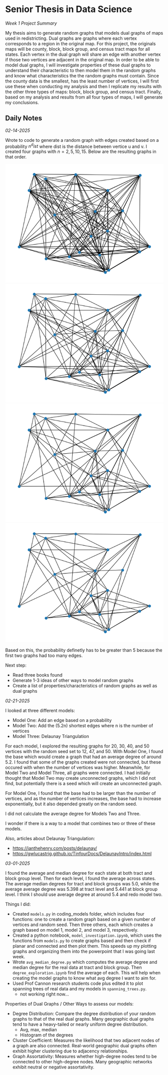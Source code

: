 # Senior Thesis in Data Science

_Week 1 Project Summary_

My thesis aims to generate random graphs that models dual graphs of maps used in redistricting. Dual graphs are graphs where each vertex corresponds to a region in the original map. For this project, the originals maps will be county, block, block group, and census tract maps for all states. Each vertex in the dual graph will share an edge with another vertex if those two vertices are adjacent in the original map. In order to be able to model dual graphs, I will investigate properties of these dual graphs to understand their characteristic to then model them in the random graphs and know what characteristics the the random graphs must contain. Since the county data is the smallest, has the least number of vertices, I will first use these when conducting my analysis and then I replicate my results with the other three types of maps: block, block group, and census tract. Finally, based on my analysis and results from all four types of maps, I will generate my conclusions.


## Daily Notes

_02-14-2025_

Wrote to code to generate a random graph with edges created based on a probability $n^dist$ where dist is the distance between vertice u and v. I created four graphs with $n = 2,5,10,15$. Below are the resulting graphs in that order.

<img src=imgs/prob_two.png/>

<img src=imgs/prob_five.png/>

<img src=imgs/prob_ten.png/>

<img src=imgs/prob_fifteen.png/>

Based on this, the probability definetly has to be greater than 5 because the first two graphs had too many edges.

Next step:
- Read three books found
- Generate 1-3 ideas of other ways to model random graphs
- Create a list of properties/characteristics of random graphs as well as dual graphs

_02-21-2025_

I looked at three different models:
- Model One: Add an edge based on a probability
- Model Two: Add the (5.2n) shortest edges where n is the number of vertices
- Model Three: Delaunay Triangulation

For each model, I explored the resulting graphs for 20, 30, 40, and 50 vertices with the random seed set to 12, 47, and 50. With Model One, I found the base which would create a graph that had an average degree of around 5.2. I found that some of the graphs created were not connected, but these occured with when the number of vertices was higher. Meanwhile, for Model Two and Model Three, all graphs were connected. I had initially thought that Model Two may create unconnected graphs, which I did not find, but potentially there is a seed which will create an unconnected graph.

For Model One, I found that the base had to be larger than the number of vertices, and as the number of vertices increases, the base had to increase exponentially, but it also depended greatly on the random seed.

I did not calculate the average degree for Models Two and Three.

I wonder if there is a way to a model that combines two or three of these models. 

Also, articles about Delaunay Triangulation:
- https://ianthehenry.com/posts/delaunay/
- https://gwlucastrig.github.io/TinfourDocs/DelaunayIntro/index.html

_03-01-2025_

I found the average and median degree for each state at both tract and block group level. Then for each level, I found the average across states. The average median degrees for tract and block groups was 5.0, while the average average degree was 5.398 at tract level and 5.441 at block group level. I think I should use average degree at around 5.4 and redo model two.

Things I did:
- Created `models.py` in coding_models folder, which includes four functions: one to create a random graph based on a given number of vertices and random seed. Then three others, each which creates a graph based on model 1, model 2, and model 3, respectively.
- Created a python notebook, `model_investigation.ipynb`, which uses the functions from `models.py` to create graphs based and then check if planar and connected and then plot them. This speeds up my plotting graphs and organizing them into the powerpoint that I was going last week.
- Wrote `avg_median_degree.py` which computes the average degree and median degree for the real data at tract and block group. Then `degree_exploration.ipynb` find the average of each. This will help when creating the model graphs to know what avg degree I want to aim for.
- Used Prof Cannon research students code plus edited it to plot spanning trees of real data and my models in `spanning_trees.py`.
    - not working right now...

Properties of Dual Graphs / Other Ways to assess our models:
- Degree Distribution: Compare the degree distribution of your random graphs to that of the real dual graphs. Many geographic dual graphs tend to have a heavy-tailed or nearly uniform degree distribution.
    - Avg, max, median
    - Histogram of the degrees
- Cluster Coefficient: Measures the likelihood that two adjacent nodes of a graph are also connected. Real-world geographic dual graphs often exhibit higher clustering due to adjacency relationships.
- Graph Assortativity: Measures whether high-degree nodes tend to be connected to other high-degree nodes. Many geographic networks exhibit neutral or negative assortativity.